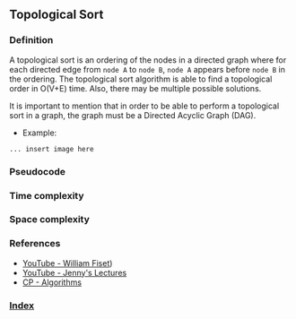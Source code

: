 ## Topological Sort

### Definition

A topological sort is an ordering of the nodes in a directed graph where for each directed edge from `node A` to `node B`, `node A` appears before `node B` in the ordering. The topological sort algorithm is able to find a topological order in O(V+E) time. Also, there may be multiple possible solutions.

It is important to mention that in order to be able to perform a topological sort in a graph, the graph must be a Directed Acyclic Graph (DAG).

- Example:

`... insert image here`

### Pseudocode

### Time complexity

### Space complexity

### References

- [YouTube - William Fiset](https://www.youtube.com/watch?v=eL-KzMXSXXI&list=PLDV1Zeh2NRsDGO4--qE8yH72HFL1Km93P&index=15))
- [YouTube - Jenny's Lectures](https://www.youtube.com/watch?v=dis_c84ejhQ&list=PLdo5W4Nhv31bbKJzrsKfMpo_grxuLl8LU&index=89)
- [CP - Algorithms](https://cp-algorithms.com/graph/topological-sort.html)

### [Index](../../../README.md)
